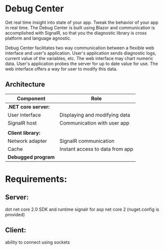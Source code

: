 # Debug Center
Get real time insight into state of your app. Tweak the behavior of your app in real time.
The Debug Center is built using Blazor and communication is accomplished with SignalR, so that you the diagnostic library is cross platform and language agnostic.

Debug Center facilitates two way communication between a flexible web interface and user's application.
User's application sends diagnostic logs, current value of the variables, etc. The web interface may chart numeric data.
User's application probes the server for up to date value for use. The web interface offers a way for user to modify this data.

## Architecture
| Component | Role |
|---|---|
| **.NET core server:** | |
| User interface | Displaying and modifying data |
| SignalR host | Communication with user app |
|   |   |
| **Client library:** | |
| Network adapter | SignalR communication |
| Cache | Instant access to data from app |
| **Debugged program** | |

# Requirements:
## Server:
dot net core 2.0 SDK and runtime
signalr for asp net core 2 (nuget.config is provided)
## Client:
ability to connect using sockets